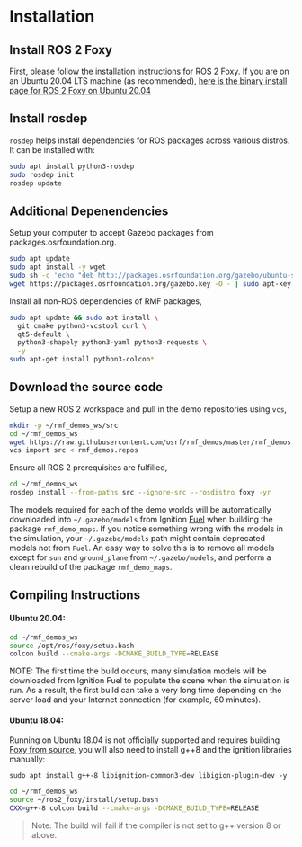 # Installation

## Install ROS 2 Foxy

First, please follow the installation instructions for ROS 2 Foxy.
If you are on an Ubuntu 20.04 LTS machine (as recommended), [here is the binary install page for ROS 2 Foxy on Ubuntu 20.04](https://index.ros.org/doc/ros2/Installation/Foxy/Linux-Install-Debians/)

## Install rosdep
`rosdep` helps install dependencies for ROS packages across various distros. It can be installed with:
```bash
sudo apt install python3-rosdep
sudo rosdep init
rosdep update
```

## Additional Depenendencies

Setup your computer to accept Gazebo packages from packages.osrfoundation.org.

```bash
sudo apt update
sudo apt install -y wget
sudo sh -c 'echo "deb http://packages.osrfoundation.org/gazebo/ubuntu-stable `lsb_release -cs` main" > /etc/apt/sources.list.d/gazebo-stable.list'
wget https://packages.osrfoundation.org/gazebo.key -O - | sudo apt-key add -
```
Install all non-ROS dependencies of RMF packages,

```bash
sudo apt update && sudo apt install \
  git cmake python3-vcstool curl \
  qt5-default \
  python3-shapely python3-yaml python3-requests \
  -y
sudo apt-get install python3-colcon*
```

## Download the source code
Setup a new ROS 2 workspace and pull in the demo repositories using `vcs`,

```bash
mkdir -p ~/rmf_demos_ws/src
cd ~/rmf_demos_ws
wget https://raw.githubusercontent.com/osrf/rmf_demos/master/rmf_demos.repos
vcs import src < rmf_demos.repos
```

Ensure all ROS 2 prerequisites are fulfilled,

```bash
cd ~/rmf_demos_ws
rosdep install --from-paths src --ignore-src --rosdistro foxy -yr
```

The models required for each of the demo worlds will be automatically downloaded into `~/.gazebo/models` from Ignition [Fuel](https://app.ignitionrobotics.org/fuel) when building the package `rmf_demo_maps`. If you notice something wrong with the models in the simulation, your `~/.gazebo/models` path might contain deprecated models not from `Fuel`. An easy way to solve this is to remove all models except for `sun` and `ground_plane` from `~/.gazebo/models`, and perform a clean rebuild of the package `rmf_demo_maps`.

## Compiling Instructions

#### Ubuntu 20.04:

```bash
cd ~/rmf_demos_ws
source /opt/ros/foxy/setup.bash
colcon build --cmake-args -DCMAKE_BUILD_TYPE=RELEASE
```

NOTE: The first time the build occurs, many simulation models will be downloaded from Ignition Fuel to populate the scene when the simulation is run.
As a result, the first build can take a very long time depending on the server load and your Internet connection (for example, 60 minutes).

#### Ubuntu 18.04:

Running on Ubuntu 18.04 is not officially supported and requires building [Foxy from source](https://index.ros.org/doc/ros2/Installation/Foxy/Linux-Development-Setup/), you will also need to install g++8 and the ignition libraries manually:

```
sudo apt install g++-8 libignition-common3-dev libigion-plugin-dev -y
```

```bash
cd ~/rmf_demos_ws
source ~/ros2_foxy/install/setup.bash
CXX=g++-8 colcon build --cmake-args -DCMAKE_BUILD_TYPE=RELEASE
```
> Note: The build will fail if the compiler is not set to g++ version 8 or above.
